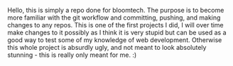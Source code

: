 Hello, this is simply a repo done for bloomtech.
The purpose is to become more familiar with the git workflow and committing, pushing, and making changes to any repos.
This is one of the first projects I did, I will over time make changes to it possibly as I think it is very stupid but can be used as a good way to test some of my knowledge of web development.
Otherwise this whole project is absurdly ugly, and not meant to look absolutely stunning - this is really only meant for me. :)